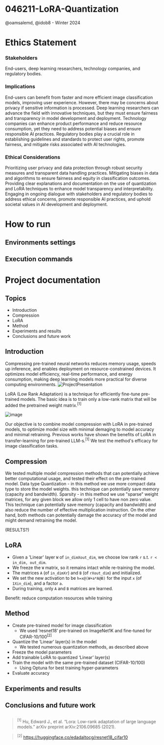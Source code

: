 # 046211-LoRA-Quantization
@oamsalemd, @idob8 - Winter 2024

# Ethics Statement
### Stakeholders
End-users, deep learning researchers, technology companies, and regulatory bodies.
### Implications
End-users can benefit from faster and more efficient image classification models, improving user experience. However, there may be concerns about privacy if sensitive information is processed.
Deep learning researchers can advance the field with innovative techniques, but they must ensure fairness and transparency in model development and deployment.
Technology companies can enhance product performance and reduce resource consumption, yet they need to address potential biases and ensure responsible AI practices.
Regulatory bodies play a crucial role in establishing guidelines and standards to protect user rights, promote fairness, and mitigate risks associated with AI technologies.
### Ethical Considerations
Prioritizing user privacy and data protection through robust security measures and transparent data handling practices.
Mitigating biases in data and algorithms to ensure fairness and equity in classification outcomes.
Providing clear explanations and documentation on the use of quantization and LoRA techniques to enhance model transparency and interpretability.
Engaging in ongoing dialogue with stakeholders and regulatory bodies to address ethical concerns, promote responsible AI practices, and uphold societal values in AI development and deployment.

# How to run
## Environments settings
## Execution commands

# Project documentation
## Topics
* Introduction
* Compression
* LoRA
* Method
* Experiments and results
* Conclusions and future work

## Introduction
Compressing pre-trained neural networks reduces memory usage, speeds up inference, and enables deployment on resource-constrained devices. It optimizes model efficiency, real-time performance, and energy consumption, making deep learning models more practical for diverse computing environments.
![ProjectPresentation](https://github.com/oamsalemd/046211-LoRA-Quantization/assets/93587192/b4584862-d78d-4784-b2a3-4e8117ca3338)

LoRA (Low Rank Adaptation) is a technique for efficiently fine-tune pre-trained models. The basic idea is to train only a low-rank matrix that will be added the pretrained weight matrix.<sup>[1]</sup>

![image](https://github.com/oamsalemd/046211-LoRA-Quantization/assets/93587192/6a492711-a3e1-4a4c-8188-b746ff88c304)

Our objective is to combine model compression with LoRA in pre-trained models, to optimize model size with minimal demaging to model accuracy and minimal retraining. Previous works have shown the benefits of LoRA in transfer-learning for pre-trained LLM-s.<sup>[1]</sup> We test the method's efficacy for image classification tasks.

## Compression
We tested multiple model compression methods that can potentially achieve better computational usage, and tested their effect on the pre-trained model.
Data type Quantization - in this method we use more compact data type to store the model weights. this technique can potentially save memory (capacity and bandwidth). 
Sparsity - in this method we use "sparse" weight matrices, for any given block we allow only 1 cell to have non zero value. This technique can potentially save memory (capacity and bandwidth) and also reduce the number of effective multiplication instruction. 
On the other hand, both methods can potentially damage the accuracy of the model and might demand retraining the model.

(RESULTS?)

## LoRA
- Given a 'Linear' layer `W` of `in_dimXout_dim`, we choose low rank `r` s.t. `r < in_dim, out_dim`.
- We freeze the `W` matrix, so it remains intact while re-training the model.
- The matrices `A` (of `in_dimXr`) and `B` (of `rXout_dim`) and initialized.
- We set the new activation to be `h=x@(W+a*A@B)` for the input `x` (of `1Xin_dim`), and a factor `a`.
- During training, only `A` and `B` matrices are learned.

Benefit: reduce computation resources while training

## Method
- Create pre-trained model for image classification
  - We used ‘resnet18’ pre-trained on ImageNet1K and fine-tuned for CIFAR-10/100<sup>[2]</sup>
- Quantize the ‘Linear’ layer(s) in the model
  - We tested numerous quantization methods, as described above
- Freeze the model parameters
- Add trainable LoRA to quantized ‘Linear’ layer(s)
- Train the model with the same pre-trained dataset (CIFAR-10/100)
  - Using Optuna for best training hyper-parameters
- Evaluate accuracy

## Experiments and results

## Conclusions and future work

## 



> <sup>[1]</sup> Hu, Edward J., et al. “Lora: Low-rank adaptation of large language models.” arXiv preprint arXiv:2106.09685 (2021).

> <sup>[2]</sup> https://huggingface.co/edadaltocg/resnet18_cifar10
